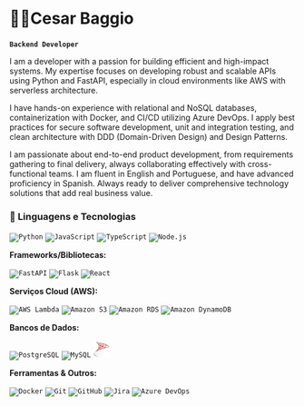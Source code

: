 # 👨‍💻Cesar Baggio

**`Backend Developer`**

I am a developer with a passion for building efficient and high-impact systems. My expertise focuses on developing robust and scalable APIs using Python and FastAPI, especially in cloud environments like AWS with serverless architecture.

I have hands-on experience with relational and NoSQL databases, containerization with Docker, and CI/CD utilizing Azure DevOps. I apply best practices for secure software development, unit and integration testing, and clean architecture with DDD (Domain-Driven Design) and Design Patterns.

I am passionate about end-to-end product development, from requirements gathering to final delivery, always collaborating effectively with cross-functional teams. I am fluent in English and Portuguese, and have advanced proficiency in Spanish. Always ready to deliver comprehensive technology solutions that add real business value.
### 🤖 Linguagens e Tecnologias

  <code><img height="30" src="https://cdn.jsdelivr.net/gh/devicons/devicon/icons/python/python-original.svg" alt="Python" title="Python"/></code>
  <code><img height="30" src="https://cdn.jsdelivr.net/gh/devicons/devicon/icons/javascript/javascript-original.svg" alt="JavaScript" title="JavaScript"/></code>
  <code><img height="30" src="https://cdn.jsdelivr.net/gh/devicons/devicon/icons/typescript/typescript-original.svg" alt="TypeScript" title="TypeScript"/></code>
  <code><img height="30" src="https://img.shields.io/badge/Node.js-339933?style=flat-square&logo=nodedotjs&logoColor=white" alt="Node.js"/></code>

 
  <p><strong>Frameworks/Bibliotecas:</strong></p>
  <code><img height="30" src="https://cdn.jsdelivr.net/gh/devicons/devicon/icons/fastapi/fastapi-original.svg" alt="FastAPI" title="FastAPI"/></code>
  <code><img height="30" src="https://cdn.jsdelivr.net/gh/devicons/devicon/icons/flask/flask-original.svg" alt="Flask" title="Flask"/></code>
  <code><img height="30" src="https://cdn.jsdelivr.net/gh/devicons/devicon/icons/react/react-original.svg" alt="React" title="React"/></code>
 
 
 <p><strong>Serviços Cloud (AWS):</strong></p>
 </code> <code><img height="30" src="https://img.shields.io/badge/AWS_Lambda-FF9900?style=for-the-badge&logo=awslambda&logoColor=white" alt="AWS Lambda"/></code>
  <code><img height="30" src="https://img.shields.io/badge/Amazon_S3-569A31?style=for-the-badge&logo=amazons3&logoColor=white" alt="Amazon S3"/></code>
  <code><img height="30" src="https://img.shields.io/badge/Amazon_RDS-527FFF?style=for-the-badge&logo=amazonrds&logoColor=white" alt="Amazon RDS"/></code>
  <code><img height="30" src="https://img.shields.io/badge/Amazon_DynamoDB-4053D6?style=for-the-badge&logo=amazondynamodb&logoColor=white" alt="Amazon DynamoDB"/></code>
<p><strong>Bancos de Dados:</strong></p>
  <code><img height="30" src="https://cdn.jsdelivr.net/gh/devicons/devicon/icons/postgresql/postgresql-original.svg" alt="PostgreSQL" title="PostgreSQL"/></code>
  <code><img height="30" src="https://cdn.jsdelivr.net/gh/devicons/devicon/icons/mysql/mysql-original.svg" alt="MySQL" title="MySQL"/></code>
  <code><img height="30" src="https://raw.githubusercontent.com/devicons/devicon/master/icons/microsoftsqlserver/microsoftsqlserver-original.svg" alt="SQL Server" title="SQL Server"/></code>

  
  <p><strong>Ferramentas & Outros:</strong></p>
  <code><img height="30" src="https://cdn.jsdelivr.net/gh/devicons/devicon/icons/docker/docker-original.svg" alt="Docker" title="Docker"/></code>
  <code><img height="30" src="https://cdn.jsdelivr.net/gh/devicons/devicon/icons/git/git-original.svg" alt="Git" title="Git"/></code>
  <code><img height="30" src="https://cdn.jsdelivr.net/gh/devicons/devicon/icons/github/github-original.svg" alt="GitHub" title="GitHub"/></code>
  <code><img height="30" src="https://cdn.jsdelivr.net/gh/devicons/devicon/icons/jira/jira-original.svg" alt="Jira" title="Jira"/></code>
  <code><img height="30" src="https://img.shields.io/badge/Azure_DevOps-0078D7?style=for-the-badge&logo=azuredevops&logoColor=white" alt="Azure DevOps"/></code>
</div>
